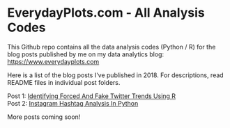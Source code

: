 # EverydayPlots.com - All Analysis Codes

This Github repo contains all the data analysis codes (Python / R) for the blog posts published by me on my data analytics blog: https://www.everydayplots.com

Here is a list of the blog posts I've published in 2018. For descriptions, read README files in individual post folders.

Post 1: [Identifying Forced And Fake Twitter Trends Using R](https://www.everydayplots.com/identifying-forced-fake-twitter-trends-r/)  
Post 2: [Instagram Hashtag Analysis In Python](https://www.everydayplots.com/instagram-hashtag-analysis-python/)

More posts coming soon!
